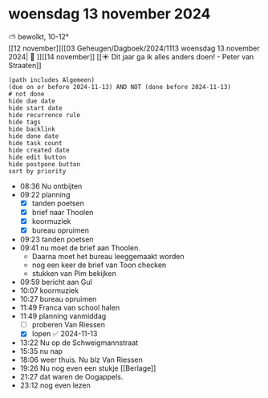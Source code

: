 # woensdag 13 november 2024

⛅ bewolkt, 10-12°<br>[[12 november]][[03 Geheugen/Dagboek/2024/1113 woensdag 13 november 2024| 📓 ]][[14 november]]
[[☀️ Dit jaar ga ik alles anders doen! - Peter van Straaten]]
```tasks
(path includes Algemeen)
(due on or before 2024-11-13) AND NOT (done before 2024-11-13)
# not done
hide due date
hide start date
hide recurrence rule
hide tags
hide backlink
hide done date
hide task count
hide created date
hide edit button
hide postpone button 
sort by priority 
```
- 08:36 Nu ontbijten  
- 09:22 planning
	- [x] tanden poetsen 
	- [x] brief naar Thoolen
	- [x] koormuziek
	- [x] bureau opruimen
- 09:23 tanden poetsen 
- 09:41 nu moet de brief aan Thoolen. 
	- Daarna moet het bureau leeggemaakt worden
	- nog een keer de brief van Toon checken
	- stukken van Pim bekijken 
- 09:59 bericht aan Gul
- 10:07 koormuziek
- 10:27 bureau opruimen 
- 11:49 Franca van school halen 
- 11:49 planning vanmiddag 
	- [ ] proberen Van Riessen 
	- [x] lopen ✅ 2024-11-13
- 13:22 Nu op de Schweigmannstraat 
- 15:35 nu nap
- 18:06 weer thuis. Nu blz Van Riessen 
- 19:26 Nu nog even een stukje [[Berlage]]
- 21:27 dat waren de Oogappels. 
- 23:12 nog even lezen